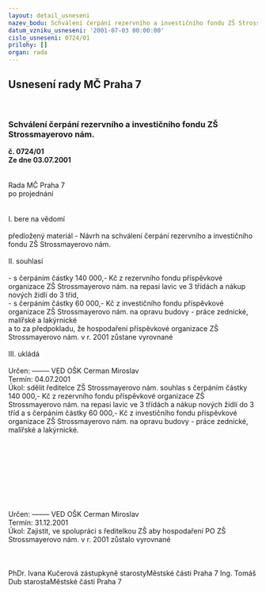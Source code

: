 ```yaml
---
layout: detail_usneseni
nazev_bodu: Schválení čerpání rezervního a investičního fondu ZŠ Strossmayerovo nám.
datum_vzniku_usneseni: '2001-07-03 00:00:00'
cislo_usneseni: 0724/01
prilohy: []
organ: rada
---
```

<div id="ucUsn_pList" class="usn">
	<span><h2>Usnesení rady MČ Praha 7 </h2>
<br></span><div class="standBody">
<span><h3>Schválení čerpání rezervního a investičního fondu ZŠ Strossmayerovo nám.</h3></span><div class="center">
		<strong>č. 0724/01</strong><br>
	</div>
<div class="center">
		<strong>Ze dne 03.07.2001</strong><br><br>
	</div>
<br>Rada MČ Praha 7<br>po projednání<br><br><br>I.	bere na vědomí<br><br> předložený materiál - Návrh na schválení čerpání rezervního a investičního fondu ZŠ Strossmayerovo nám. 	<br><br>II.	souhlasí <br><br>- s čerpáním částky 140 000,- Kč z rezervního fondu příspěvkové organizace ZŠ Strossmayerovo nám. na repasi lavic ve 3 třídách a nákup nových židlí do 3 tříd,<br>- s čerpáním částky 60 000,- Kč z investičního fondu příspěvkové organizace ZŠ Strossmayerovo nám. na opravu budovy - práce zednické, malířské a lakýrnické<br>a to za předpokladu, že hospodaření příspěvkové organizace ZŠ Strossmayerovo nám. v r. 2001 zůstane vyrovnané<br><br>III.	ukládá <br><br> Určen:	–––––	VED OŠK Cerman Miroslav<br>Termín: 04.07.2001<br>Úkol:	sdělit ředitelce ZŠ Strossmayerovo nám. souhlas s čerpáním částky 140 000,- Kč z rezervního fondu příspěvkové organizace ZŠ Strossmayerovo nám. na repasi lavic ve 3 třídách a nákup nových židlí do 3 tříd a s čerpáním částky 60 000,- Kč z investičního fondu příspěvkové organizace  ZŠ Strossmayerovo nám. na opravu budovy - práce zednické, malířské a lakýrnické.<br> <br><br><br><br><br><br><br><br><br> Určen:	–––––	VED OŠK Cerman Miroslav<br>Termín: 31.12.2001<br>Úkol:	Zajistit, ve spolupráci s ředitelkou ZŠ aby hospodaření PO ZŠ Strossmayerovo nám. v r. 2001 zůstalo vyrovnané<br> <br>  <br> 	<br>PhDr. Ivana Kučerová zástupkyně starostyMěstské části Praha 7	Ing. Tomáš Dub starostaMěstské části Praha 7<br>	<br><br>
</div>
</div>
